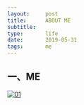 ```yaml
---
layout:     post
title:      ABOUT ME
subtitle:   
type:       life
date:       2019-05-31
tags:       me
---
```


## 一、ME

[![01](/img/me-eason.jpg)](me-eason.jpg)
